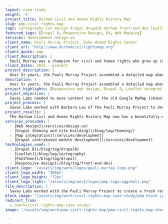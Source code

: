 ```yaml
---
layout: case-study
weight: -4
project_title: Durham Civil and Human Rights History Map
slug: pmp-civil-rights-map
tags: cartography css design drupal drupal8 durham front-end-dev leaflet module-development sass theming
featured_tags: [Drupal 8, Responsive Design, UX, Web Mapping]
services: development design-ux
client_name: Pauli Murray Project, Duke Human Rights Center
client_url: "http://www.durhamcivilrightsmap.org"
client_quote: pmp
client_description: |
  Pauli Murray was a champion for civil and human rights who grew up in Durham. Her insights and vision continue to resonate powerfully in our times. To build a better Durham the Pauli Murray Project engages a diversity of residents to lift up the vision and legacy of activist, scholar, feminist, poet, and priest Pauli Murray in order to tackle enduring inequities and injustice in our community.
client_dates: 2015 - present
project_description: |
  Over 5+ years, the Pauli Murray Project assembled a detailed map about Durham's Civil and Human Rights history. But their data was locked in a proprietary Google Map, which broke after an API update. Savas Labs worked with the Pauli Murray Project to create a fresh responsive design to showcase the rich detail of these important stories.
description: |
  Over 5+ years, the Pauli Murray Project assembled a detailed map about Durham's Civil and Human Rights history. But their data was locked in a proprietary Google Map, which broke after an API update. Savas Labs worked with the Pauli Murray Project to create a fresh responsive design to showcase the rich detail of these important stories.
project_highlights: [Responsive web design, Drupal 8, Leaflet integration, Drupal contributed module development]
project_objective: |
  Savas Labs needed to move content out of the old Google MyMap (shown), and provide a map which was easy to navigate but also held detailed content for each point, spanning text write-ups, photos, and audio documentary pieces. We also wanted to create a structure that would make it easy for future Duke students working with the Center to add content to the map.
project_process: |
  Savas Labs worked with Barbara Lau of the Pauli Murray Project to develop wireframes for the new site, and built out a custom Drupal 8 theme incorporating maps both on the front page and on individual site pages. We hosted code sprints to get the [Views GeoJSON](https://www.drupal.org/project/views_geojson) module ported to Drupal 8, and even worked on updating Durham's neighborhood descriptions in OpenStreetMap so that the names of historically African-American neighborhoods would show up on the [CartoDB basemap](https://cartodb.com/location-data-services/basemaps/) for the new site and elsewhere.
project_results: |
  The Durham Civil and Human Rights History Map now has a beautifully-designed, and responsive, online home, which visitors and native Durhamites alike can use to tour the city. Savas Labs has also written a [number](/2015/06/10/d8-theming-basics.html) [of](/2015/07/06/map-in-drupal-8.html) [highly-viewed](/2015/05/18/mapping-geojson.html) [blog](/2015/09/03/sassy-drupal-theming-part-3.html) [posts](/2015/11/05/drupal-web-mapping.html) documenting what we've learned about Drupal 8 theming and mapping from the project.
services_provided: |
  - [Web design](/services/design-ux)
  - [Drupal theming and site building](/blog/tag/theming/)
  - [Map integration](/services/development)
  - [Drupal contributed module development](/services/development)
technologies_used: |
  - [Drupal 8](/blog/tag/drupal8)
  - [Leaflet](/blog/tag/cartography)
  - [Pantheon](/blog/tag/drupal)
  - [Responsive design](/blog/tag/front-end-dev)
client_logo: "/assets/img/work/logos/pauli-murray-logo.png"
client_logo_width: "300px"
client_logo_height: "72px"
client_logo_light: "/assets/img/work/logos/pmp-logo-eggshell.png"
tile_description: |
  Savas Labs worked with the Pauli Murray Project to create a fresh responsive design to showcase the rich stories of Durham's Civil and Human Rights history.
block_image: "/assets/img/work/civil-rights-map-case-study/pmp-block.jpg"
redirect_from:
  - /work/civil-rights-map-case-study/
image: "/assets/img/work/pmp-civil-rights-map/pmp-civil-rights-map-showcase.jpg"

---
```

